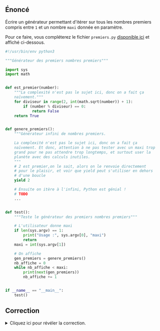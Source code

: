 ## Énoncé

Écrire un générateur permettant d'itérer sur tous les nombres premiers compris entre `1` et un nombre `maxi` donnée en paramètre.

Pour ce faire, vous compléterez le fichier `premiers.py` [disponible ici](premiers.py) et affiché ci-dessous.

```python
#!/usr/bin/env python3

"""Générateur des premiers nombres premiers"""

import sys
import math


def est_premier(number):
    """La complexité n'est pas le sujet ici, donc on a fait ça
    naïvement."""
    for diviseur in range(2, int(math.sqrt(number)) + 1):
        if (number % diviseur) == 0:
            return False
    return True


def genere_premiers():
    """Générateur infini de nombres premiers.

    La complexité n'est pas le sujet ici, donc on a fait ça
    naïvement. Et donc, attention à ne pas tester avec un maxi trop
    grand pour ne pas attendre trop longtemps, et surtout user la
    planète avec des calculs inutiles.
    """
    # 2 est premier,on le sait, alors on le renvoie directement
    # pour le plaisir, et voir que yield peut s'utiliser en dehors
    # d'une boucle
    yield 2

    # Ensuite on itère à l'infini, Python est génial !
    # TODO
    ...


def test():
    """Teste le générateur des premiers nombres premiers"""

    # L'utilisateur donne maxi
    if len(sys.argv) == 1:
        print("Usage :", sys.argv[0], "maxi")
        return
    maxi = int(sys.argv[1])

    # On affiche
    gen_premiers = genere_premiers()
    nb_affiche = 0
    while nb_affiche < maxi:
        print(next(gen_premiers))
        nb_affiche += 1


if __name__ == "__main__":
    test()
```

## Correction
<details markdown="1">
<summary>Cliquez ici pour révéler la correction.</summary>
Grâce au transfert du flot de contrôle effectué par le `yield`, on peut en Python écrire des boucles infinies qui n'en sont pas vraiment.

Voici donc le code de correction :

```python
#!/usr/bin/env python3

"""Générateur des premiers nombres premiers"""

import sys
import math


def est_premier(number):
    """La complexité n'est pas le sujet ici, donc on a fait ça
    naïvement."""
    for diviseur in range(2, int(math.sqrt(number)) + 1):
        if (number % diviseur) == 0:
            return False
    return True


def genere_premiers():
    """Générateur infini de nombres premiers.

    La complexité n'est pas le sujet ici, donc on a fait ça
    naïvement. Et donc, attention à ne pas tester avec un maxi trop
    grand pour ne pas attendre trop longtemps, et surtout user la
    planète avec des calculs inutiles.
    """
    # 2 est premier,on le sait, alors on le renvoie directement
    # pour le plaisir, et voir que yield peut s'utiliser en dehors
    # d'une boucle
    yield 2

    # Ensuite on itère à l'infini, Python est génial !
    number = 3
    while True:
        if est_premier(number):
            # Plutôt que de construire une list (== un vecteur) avec
            # tous les nombres premiers, on rend la main dès qu'on
            # en trouve un
            yield number
        number += 1


def test():
    """Teste le générateur des premiers nombres premiers"""

    # L'utilisateur donne maxi
    if len(sys.argv) == 1:
        print("Usage :", sys.argv[0], "maxi")
        return
    maxi = int(sys.argv[1])

    # On affiche
    gen_premiers = genere_premiers()
    nb_affiche = 0
    while nb_affiche < maxi:
        print(next(gen_premiers))
        nb_affiche += 1


if __name__ == "__main__":
    test()
```
</details>
